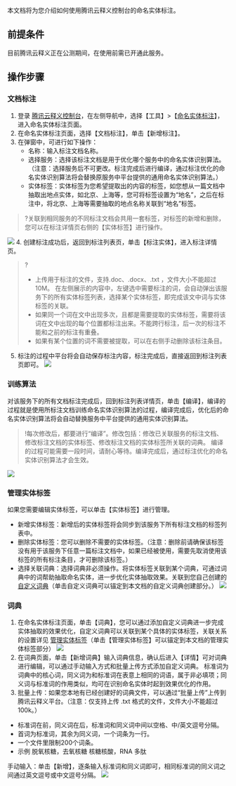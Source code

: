 本文档将为您介绍如何使用腾讯云释义控制台的命名实体标注。

## 前提条件
目前腾讯云释义正在公测期间，在使用前需已开通此服务。

## 操作步骤

### 文档标注
1. 登录 [腾讯云释义控制台](https://console.cloud.tencent.com/tcex)，在左侧导航中，选择【工具】>【[命名实体标注](https://console.cloud.tencent.com/tcex/entitytagging)】，进入命名实体标注页面。
2. 在命名实体标注页面，选择【文档标注】，单击【新增标注】。
3. 在弹窗中，可进行如下操作：
    - 名称：输入标注文档名称。
    - 选择服务：选择该标注文档是用于优化哪个服务中的命名实体识别算法。（注意：选择服务后不可更改。标注完成后进行编译，通过标注优化的命名实体识别算法将会替换原服务中平台提供的通用命名实体识别算法。）
    - 实体标签：实体标签为您希望提取出的内容的标签，如您想从一篇文档中抽取出地点实体，如北京、上海等，您可将标签设置为“地名”，之后在标注中，将北京、上海等需要抽取的地点名称关联到“地名”标签。
>?关联到相同服务的不同标注文档会共用一套标签，对标签的新增和删除，您可以在标注详情页右侧的【实体标签】进行操作。

![](https://main.qcloudimg.com/raw/abdbee27ec47dce40df1a2c4c1d2875e.png)
4. 创建标注成功后，返回到标注列表页，单击【标注实体】，进入标注详情页。
>?
>- 上传用于标注的文件，支持.doc、.docx、.txt ，文件大小不能超过10M。
在左侧展示的内容中，左键选中需要标注的词，会自动弹出该服务下的所有实体标签列表，选择某个实体标签，即完成该文中词与实体标签的关联。
>- 如果同一个词在文中出现多次，且都是需要提取的实体标签，需要将该词在文中出现的每个位置都标注出来。不能跨行标注，后一次的标注不能和之前的标注有重叠。
>- 如果有某个位置的词不需要被提取，可以在右侧手动删除该标注条目。
5. 标注的过程中平台将会自动保存标注内容，标注完成后，直接返回到标注列表页即可。
![](https://main.qcloudimg.com/raw/803c8676fff4ffaf691050b01abdfc7c.png)

### 训练算法
对该服务下的所有文档标注完成后，回到标注列表详情页，单击【编译】，编译的过程就是使用所标注文档训练命名实体识别算法的过程，编译完成后，优化后的命名实体识别算法将会自动替换服务中平台提供的通用实体识别算法。
>!每次修改后，都要进行“编译”。修改包括：修改已关联服务的标注文档、修改标注文档的实体标签、修改标注文档的实体标签所关联的词典。
编译的过程可能需要一段时间，请耐心等待。编译完成后，通过标注优化的命名实体识别算法才会生效。

![](https://main.qcloudimg.com/raw/c4ed829c439d6739886e9312a29c1f76.png)

<span id="glst"></span>
### 管理实体标签
如果您需要编辑实体标签，可以单击【实体标签】进行管理。
- 新增实体标签：新增后的实体标签将会同步到该服务下所有标注文档的标签列表中。
- 删除实体标签：您可以删除不需要的实体标签。（注意：删除前请确保该标签没有用于该服务下任意一篇标注文档中，如果已经被使用，需要先取消使用该标签的所有标注条目，才可删除该标签。）
- 选择关联词典：选择词典非必须操作。将实体标签关联到某个词典，可通过词典中的词帮助抽取命名实体，进一步优化实体抽取效果。关联到您自己创建的 [自定义词典](#cd)（单击自定义词典可以锚定到本文档的自定义词典创建部分。）
![](https://main.qcloudimg.com/raw/582c835486d43d0fd39b2610bce8d3aa.png)

<span id="cd"></span>
### 词典
1. 在命名实体标注页面，单击【词典】，您可以通过添加自定义词典进一步完成实体抽取的效果优化，自定义词典可以关联到某个具体的实体标签，关联关系的设置详见 [管理实体标签](#glst)（单击【管理实体标签】可以锚定到本文档的管理实体标签部分）
![](https://main.qcloudimg.com/raw/b6abd53bad91167082cbe000df98432f.png)
2. 在词典页面，单击【新增词典】输入词典信息，确认后进入【详情】可对词典进行编辑，可以通过手动输入方式和批量上传方式添加自定义词典。
标准词为词典中的核心词，同义词为和标准词在表意上相同的词语，属于非必填项；同义词与标准词的作用类似，均可在识别命名实体时起到效果优化的作用。
3. 批量上传：如果您本地有已经创建好的词典文件，可以通过“批量上传”上传到腾讯云释义平台。（注意：仅支持上传 .txt 格式的文件，文件大小不能超过100k。）
 -  标准词在前，同义词在后，标准词和同义词中间以空格、中/英文逗号分隔。
 - 首词为标准词，其余为同义词，一个词条为一行。
 - 一个文件里限制200个词条。
 - 示例
脱氧核糖，去氧核糖
核糖核酸，RNA
多肽

手动输入：单击【新增】，逐条输入标准词和同义词即可，相同标准词的同义词之间通过英文逗号或中文逗号分隔。
![](https://main.qcloudimg.com/raw/d452e37d31e5cee880cf3ad4e4b7b76d.png)

